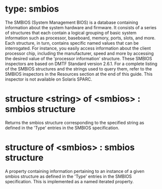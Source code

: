# type: smbios

The SMBIOS (System Management BIOS) is a database containing information about the system hardware and firmware. It consists of a series of structures that each contain a logical grouping of basic system information such as processor, baseboard, memory, ports, slots, and more. Each structure, in turn, contains specific named values that can be interrogated. For instance, you easily access information about the client processor chip, including the manufacturer, speed and more by accessing the desired value of the &#39;processor information&#39; structure. These SMBIOS inspectors are based on DMTF Standard version 2.6.1. For a complete listing of the SMBIOS structures and the strings used to query them, refer to the SMBIOS inspectors in the Resources section at the end of this guide. This inspector is not available on Solaris SPARC.

# structure &lt;string&gt; of &lt;smbios&gt; : smbios structure

Returns the smbios structure corresponding to the specified string as defined in the &#39;Type&#39; entries in the SMBIOS specification.

# structure of &lt;smbios&gt; : smbios structure

A property containing information pertaining to an instance of a given smbios structure as defined in the &#39;Type&#39; entries in the SMBIOS specification. This is implemented as a named iterated property.
